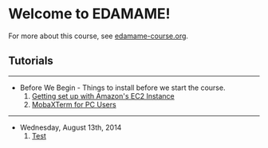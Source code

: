 # Welcome to EDAMAME!

For more about this course, see [edamame-course.org](http://edamame-course.org).

## Tutorials
---------------------------------------------
* Before We Begin - Things to install before we start the course.
    1. [Getting set up with Amazon's EC2 Instance](https://edamame-course.github.io/docs/site/before/intro_to_ec2_instance/)
    2. [MobaXTerm for PC Users](https://edamame-course.github.io/docs/site/before/mobaxterm/)

---------------------------------------------
* Wednesday, August 13th, 2014
    1. [Test](https://edamame-course.github.io/docs/site/13/test/)

